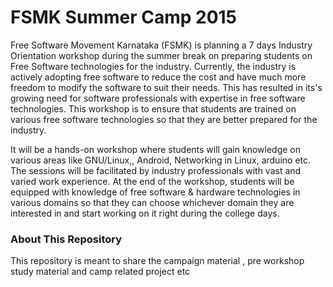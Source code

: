 FSMK Summer Camp 2015
=====================

Free Software Movement Karnataka (FSMK) is planning a 7 days Industry Orientation workshop during the summer break on preparing students on Free Software technologies for the industry. Currently, the industry is actively adopting free software to reduce the cost and have much more freedom to modify the software to suit their needs. This has resulted in its's growing need for software professionals with expertise in free software technologies. This workshop is to ensure that students are trained on various free software technologies so that they are better prepared for the industry. 

It will be a hands-on workshop where students will gain knowledge on various areas like GNU/Linux,, Android, Networking in Linux, arduino etc. The sessions will be facilitated by industry professionals with vast and varied work experience. At the end of the workshop, students will be equipped with knowledge of free software & hardware technologies in various domains so that they can choose whichever domain they are interested in and start working on it right during the college days. 

### About This Repository
This repository is meant to share the campaign material , pre workshop study material and camp related project etc

